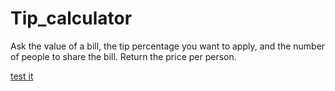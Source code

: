 # Tip_calculator

Ask the value of a bill, the tip percentage you want to apply, and the number of people to share the bill. Return the price per person.

[test it](https://replit.com/@Tegristh/Tip-calculator?v=1)
